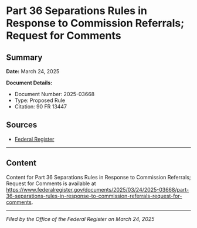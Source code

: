 # Part 36 Separations Rules in Response to Commission Referrals; Request for Comments

## Summary

**Date:** March 24, 2025

**Document Details:**
- Document Number: 2025-03668
- Type: Proposed Rule
- Citation: 90 FR 13447

## Sources
- [Federal Register](https://www.federalregister.gov/documents/2025/03/24/2025-03668/part-36-separations-rules-in-response-to-commission-referrals-request-for-comments)

---

## Content

Content for Part 36 Separations Rules in Response to Commission Referrals; Request for Comments is available at https://www.federalregister.gov/documents/2025/03/24/2025-03668/part-36-separations-rules-in-response-to-commission-referrals-request-for-comments.

---

*Filed by the Office of the Federal Register on March 24, 2025*
